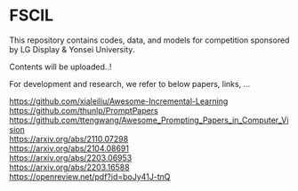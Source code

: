 # FSCIL
This repository contains codes, data, and models for competition sponsored by LG Display &amp; Yonsei University.

Contents will be uploaded..!

For development and research, we refer to below papers, links, ...

<https://github.com/xialeiliu/Awesome-Incremental-Learning>   
<https://github.com/thunlp/PromptPapers>   
<https://github.com/ttengwang/Awesome_Prompting_Papers_in_Computer_Vision>   
<https://arxiv.org/abs/2110.07298>   
<https://arxiv.org/abs/2104.08691>   
<https://arxiv.org/abs/2203.06953>   
<https://arxiv.org/abs/2203.16588>   
<https://openreview.net/pdf?id=boJy41J-tnQ>
